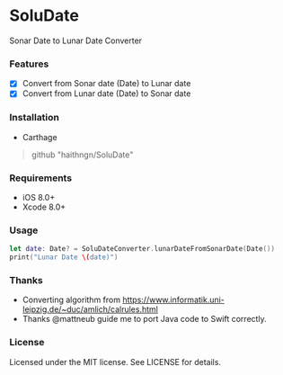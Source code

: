 # SoluDate
Sonar Date to Lunar Date Converter

### Features
- [x] Convert from Sonar date (Date) to Lunar date
- [x] Convert from Lunar date (Date) to Sonar date

### Installation
* Carthage
> github "haithngn/SoluDate"

### Requirements
* iOS 8.0+
* Xcode 8.0+

### Usage
```swift
let date: Date? = SoluDateConverter.lunarDateFromSonarDate(Date())
print("Lunar Date \(date)")
```
### Thanks
* Converting algorithm from https://www.informatik.uni-leipzig.de/~duc/amlich/calrules.html
* Thanks @mattneub guide me to port Java code to Swift correctly.
### License
Licensed under the MIT license. See LICENSE for details.
